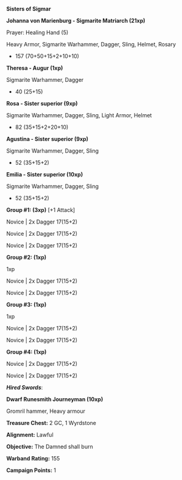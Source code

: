 **Sisters of Sigmar**

**Johanna von Marienburg - Sigmarite Matriarch (21xp)**

Prayer: Healing Hand (5)

Heavy Armor, Sigmarite Warhammer, Dagger, Sling, Helmet, Rosary

- 157 (70+50+15+2+10+10)

**Theresa - Augur (1xp)**

Sigmarite Warhammer, Dagger	

- 40 (25+15)

**Rosa - Sister superior (9xp)**

Sigmarite Warhammer, Dagger, Sling, Light Armor, Helmet

- 82 (35+15+2+20+10)

**Agustina - Sister superior (9xp)**

Sigmarite Warhammer, Dagger, Sling	

- 52 (35+15+2)

**Emilia - Sister superior (10xp)**

Sigmarite Warhammer, Dagger, Sling	

- 52 (35+15+2)

**Group #1: (3xp)** [+1 Attack] 

Novice | 2x Dagger 17(15+2)

Novice | 2x Dagger 17(15+2)

Novice | 2x Dagger 17(15+2)

**Group #2: (1xp)**

1xp

Novice | 2x Dagger 17(15+2)

Novice | 2x Dagger 17(15+2)

**Group #3: (1xp)**

1xp

Novice | 2x Dagger 17(15+2)

Novice | 2x Dagger 17(15+2)

**Group #4: (1xp)**


Novice | 2x Dagger 17(15+2)

Novice | 2x Dagger 17(15+2)

***Hired Swords***:

**Dwarf Runesmith Journeyman (10xp)**

Gromril hammer, Heavy armour

**Treasure Chest:** 2 GC, 1 Wyrdstone 

**Alignment:** Lawful

**Objective:** The Damned shall burn 

**Warband Rating:** 155

**Campaign Points:** 1
